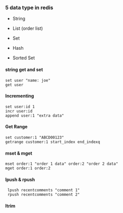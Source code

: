 ### 5 data type in redis
- String

- List (order list)

- Set

- Hash

- Sorted Set

#### string get and set
```
set user "name: joe"
get user
```

#### Incrementing
```
set user:id 1
incr user:id
append user:1 "extra data"
```

#### Get Range
```
set customer:1 "ABCD00123"
getrange customer:1 start_index end_indexq
```

#### mset & mget
```
mset order:1 "order 1 data" order:2 "order 2 data"
mget order:1 order:2
```

#### lpush & rpush
```
 lpush recentcomments "comment 1"
 rpush recentcomments "comment 2"
```

#### ltrim